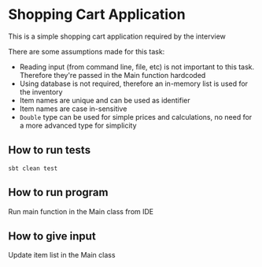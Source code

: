 # Shopping Cart Application

This is a simple shopping cart application required by the interview

There are some assumptions made for this task:
- Reading input (from command line, file, etc) is not important to this task. Therefore they're passed in the Main function hardcoded
- Using database is not required, therefore an in-memory list is used for the inventory
- Item names are unique and can be used as identifier
- Item names are case in-sensitive
- `Double`  type can be used for simple prices and calculations, no need for a more advanced type for simplicity

## How to run tests
`sbt clean test`

## How to run program
Run main function in the Main class from IDE

## How to give input
Update item list in the Main class